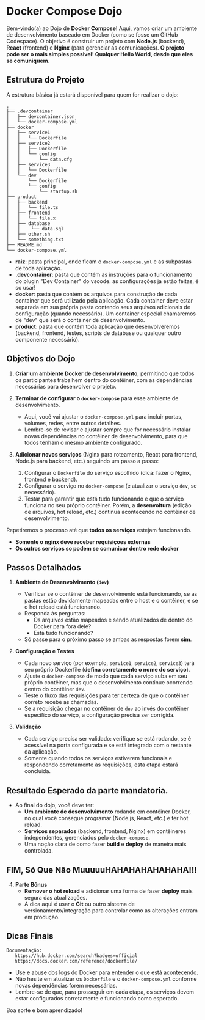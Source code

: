 # Docker Compose Dojo

Bem-vindo(a) ao Dojo de **Docker Compose**!
Aqui, vamos criar um ambiente de desenvolvimento baseado em Docker (como se fosse um GitHub Codespace). O objetivo é construir um projeto com **Node.js** (backend), **React** (frontend) e **Nginx** (para gerenciar as comunicações).
**O projeto pode ser o mais simples possivel!
Qualquer Hello World, desde que eles se comuniquem.**

## Estrutura do Projeto

A estrutura básica já estará disponível para quem for realizar o dojo:

```
.
├── .devcontainer
│   ├── devcontainer.json
│   └── docker-compose.yml
├── docker
│   ├── service1
│   │   └── Dockerfile
│   ├── service2
│   │   ├── Dockerfile
│   │   └── config
│   │       └── data.cfg
│   ├── service3
│   │   └── Dockerfile
│   └── dev
│       └── Dockerfile
│       └── config
│           └── startup.sh
├── product
│   ├── backend
│   │   └── file.ts
│   ├── frontend
│   │   └── file.x
│   ├── database
│   │    └── data.sql
│   ├── other.sh
│   └── something.txt
├── README.md
└── docker-compose.yml
```

- **raiz**: pasta principal, onde ficam o `docker-compose.yml` e as subpastas de toda aplicação.
- **.devcontainer**: pasta que contém as instruções para o funcionamento do plugin "Dev Container" do vscode.
   as configurações ja estão feitas, é so usar!
- **docker**: pasta que contém os arquivos para construção de cada container que será utilizado pela aplicação. Cada container deve estar separada em sua própria pasta contendo seus arquivos adicionais de configuração (quando necessário). Um container especial chamaremos de "dev" que será o container de desenvolvimento.
- **product**: pasta que contém toda aplicação que desenvolveremos (backend, frontend, testes, scripts de database ou qualquer outro componente necessário).

## Objetivos do Dojo

1. **Criar um ambiente Docker de desenvolvimento**, permitindo que todos os participantes trabalhem dentro do contêiner, com as dependências necessárias para desenvolver o projeto.

2. **Terminar de configurar o `docker-compose`** para esse ambiente de desenvolvimento.
   - Aqui, você vai ajustar o `docker-compose.yml` para incluir portas, volumes, redes, entre outros detalhes.
   - Lembre-se de revisar e ajustar sempre que for necessário instalar novas dependências no contêiner de desenvolvimento, para que todos tenham o mesmo ambiente configurado.

3. **Adicionar novos serviços** (Nginx para roteamento, React para frontend, Node.js para backend, etc.) seguindo um passo a passo:
   1. Configurar o `Dockerfile` do serviço escolhido (dica: fazer o Nginx, frontend e backend).
   2. Configurar o serviço no `docker-compose` (e atualizar o serviço `dev`, se necessário).
   3. Testar para garantir que está tudo funcionando e que o serviço funciona no seu próprio contêiner. Porém, a **desenvoltura** (edição de arquivos, hot reload, etc.) continua acontecendo no contêiner de desenvolvimento.

Repetiremos o processo até que **todos os serviços** estejam funcionando.

- **Somente o nginx deve receber requisiçoes externas**
- **Os outros serviços so podem se comunicar dentro rede docker**

## Passos Detalhados

1. **Ambiente de Desenvolvimento (`dev`)**
   - Verificar se o contêiner de desenvolvimento está funcionando, se as pastas estão devidamente mapeadas entre o host e o contêiner, e se o hot reload está funcionando.
   - Responda às perguntas:
     - Os arquivos estão mapeados e sendo atualizados de dentro do Docker para fora dele?
     - Está tudo funcionando?
   - Só passe para o próximo passo se ambas as respostas forem **sim**.

2. **Configuração e Testes**
   - Cada novo serviço (por exemplo, `service1`, `service2`, `service3`) terá seu próprio Dockerfile (**defina corretamente o nome do serviço**).
   - Ajuste o `docker-compose` de modo que cada serviço suba em seu próprio contêiner, mas que o desenvolvimento continue ocorrendo dentro do contêiner `dev`.
   - Teste o fluxo das requisições para ter certeza de que o contêiner correto recebe as chamadas.
   - Se a requisição chegar no contêiner de `dev` ao invés do contêiner específico do serviço, a configuração precisa ser corrigida.

3. **Validação**
   - Cada serviço precisa ser validado: verifique se está rodando, se é acessível na porta configurada e se está integrado com o restante da aplicação.
   - Somente quando todos os serviços estiverem funcionais e respondendo corretamente às requisições, esta etapa estará concluída.

## Resultado Esperado da parte mandatoria.

- Ao final do dojo, você deve ter:
  - **Um ambiente de desenvolvimento** rodando em contêiner Docker, no qual você consegue programar (Node.js, React, etc.) e ter hot reload.
  - **Serviços separados** (backend, frontend, Nginx) em contêineres independentes, gerenciados pelo `docker-compose`.
  - Uma noção clara de como fazer **build** e **deploy** de maneira mais controlada.

## FIM, Só Que Não MuuuuuHAHAHAHAHAHAHA!!!
4. **Parte Bônus**
   - **Remover o hot reload** e adicionar uma forma de fazer **deploy** mais segura das atualizações.
   - A dica aqui é usar o **Git** ou outro sistema de versionamento/integração para controlar como as alterações entram em produção.

## Dicas Finais
   ```
   Documentação:
      https://hub.docker.com/search?badges=official
      https://docs.docker.com/reference/dockerfile/
   ```
- Use e abuse dos logs do Docker para entender o que está acontecendo.
- Não hesite em atualizar os `Dockerfile` e o `docker-compose.yml` conforme novas dependências forem necessárias.
- Lembre-se de que, para prosseguir em cada etapa, os serviços devem estar configurados corretamente e funcionando como esperado.

Boa sorte e bom aprendizado!